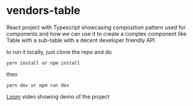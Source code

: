 # vendors-table

React project with Typescript showcasing composition pattern used for components and how we can use it to create a complex component like Table with a sub-table with a decent developer friendly API


to run it locally, just clone the repo and do

```
yarn install or npm install
```
then
```
yarn dev or npm run dev
```

[Loom](https://www.loom.com/share/a8d6b98bd442423d9acb495698300806) video showing demo of the project
